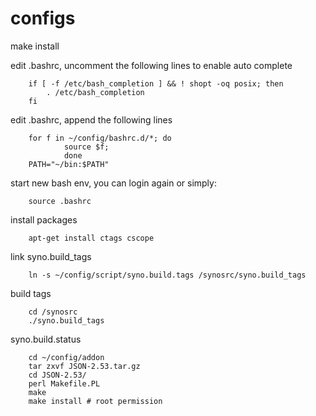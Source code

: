 configs
=============

make install

edit .bashrc, uncomment the following lines to enable auto complete

        if [ -f /etc/bash_completion ] && ! shopt -oq posix; then
            . /etc/bash_completion
        fi

edit .bashrc, append the following lines

        for f in ~/config/bashrc.d/*; do
                source $f;
                done
        PATH="~/bin:$PATH"

start new bash env, you can login again or simply:

        source .bashrc

install packages

        apt-get install ctags cscope

link syno.build_tags

        ln -s ~/config/script/syno.build.tags /synosrc/syno.build_tags

build tags

        cd /synosrc
        ./syno.build_tags

syno.build.status

        cd ~/config/addon
        tar zxvf JSON-2.53.tar.gz
        cd JSON-2.53/
        perl Makefile.PL
        make
        make install # root permission
